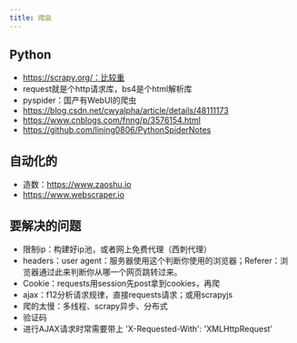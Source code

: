 ```yaml
---
title: 爬虫
---
```


## Python

* https://scrapy.org/：比较重
* request就是个http请求库，bs4是个html解析库
* pyspider：国产有WebUI的爬虫
* https://blog.csdn.net/cwyalpha/article/details/48111173
* https://www.cnblogs.com/fnng/p/3576154.html
* https://github.com/lining0806/PythonSpiderNotes

## 自动化的

* 造数：https://www.zaoshu.io
* https://www.webscraper.io

## 要解决的问题

* 限制ip：构建好ip池，或者网上免费代理（西刺代理）
* headers：user agent：服务器使用这个判断你使用的浏览器；Referer：浏览器通过此来判断你从哪一个网页跳转过来。
* Cookie：requests用session先post拿到cookies，再爬
* ajax：f12分析请求规律，直接requests请求；或用scrapyjs
* 爬的太慢：多线程、scrapy异步、分布式
* 验证码
* 进行AJAX请求时常需要带上 'X-Requested-With': 'XMLHttpRequest'
